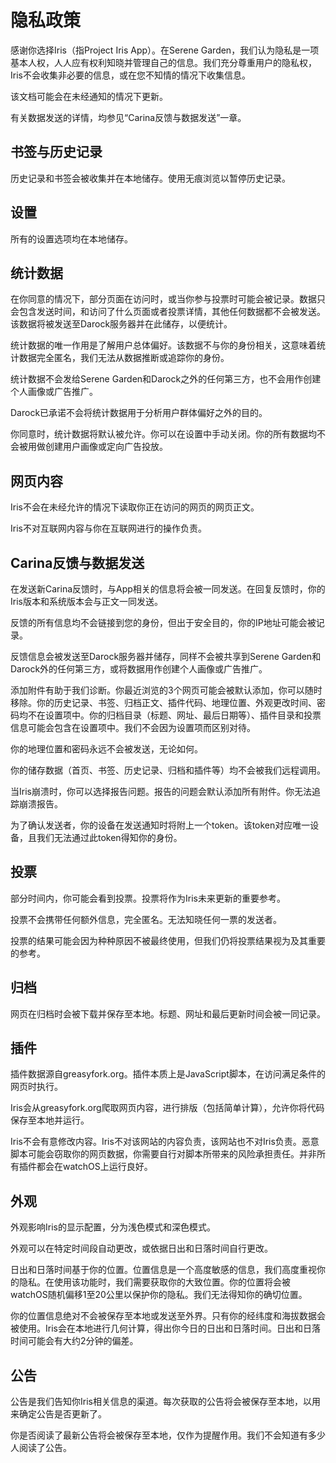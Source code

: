 # 隐私政策
感谢你选择Iris（指Project Iris App）。在Serene Garden，我们认为隐私是一项基本人权，人人应有权利知晓并管理自己的信息。我们充分尊重用户的隐私权，Iris不会收集非必要的信息，或在您不知情的情况下收集信息。

该文档可能会在未经通知的情况下更新。

有关数据发送的详情，均参见“Carina反馈与数据发送”一章。

## 书签与历史记录
历史记录和书签会被收集并在本地储存。使用无痕浏览以暂停历史记录。

## 设置
所有的设置选项均在本地储存。

## 统计数据
在你同意的情况下，部分页面在访问时，或当你参与投票时可能会被记录。数据只会包含发送时间，和访问了什么页面或者投票详情，其他任何数据都不会被发送。该数据将被发送至Darock服务器并在此储存，以便统计。

统计数据的唯一作用是了解用户总体偏好。该数据不与你的身份相关，这意味着统计数据完全匿名，我们无法从数据推断或追踪你的身份。

统计数据不会发给Serene Garden和Darock之外的任何第三方，也不会用作创建个人画像或广告推广。

Darock已承诺不会将统计数据用于分析用户群体偏好之外的目的。

你同意时，统计数据将默认被允许。你可以在设置中手动关闭。你的所有数据均不会被用做创建用户画像或定向广告投放。

## 网页内容
Iris不会在未经允许的情况下读取你正在访问的网页的网页正文。

Iris不对互联网内容与你在互联网进行的操作负责。

## Carina反馈与数据发送
在发送新Carina反馈时，与App相关的信息将会被一同发送。在回复反馈时，你的Iris版本和系统版本会与正文一同发送。

反馈的所有信息均不会链接到您的身份，但出于安全目的，你的IP地址可能会被记录。

反馈信息会被发送至Darock服务器并储存，同样不会被共享到Serene Garden和Darock外的任何第三方，或将数据用作创建个人画像或广告推广。

添加附件有助于我们诊断。你最近浏览的3个网页可能会被默认添加，你可以随时移除。你的历史记录、书签、归档正文、插件代码、地理位置、外观更改时间、密码均不在设置项中。你的归档目录（标题、网址、最后日期等）、插件目录和投票信息可能会包含在设置项中。我们不会因为设置项而区别对待。

你的地理位置和密码永远不会被发送，无论如何。

你的储存数据（首页、书签、历史记录、归档和插件等）均不会被我们远程调用。

当Iris崩溃时，你可以选择报告问题。报告的问题会默认添加所有附件。你无法追踪崩溃报告。

为了确认发送者，你的设备在发送通知时将附上一个token。该token对应唯一设备，且我们无法通过此token得知你的身份。

## 投票
部分时间内，你可能会看到投票。投票将作为Iris未来更新的重要参考。

投票不会携带任何额外信息，完全匿名。无法知晓任何一票的发送者。

投票的结果可能会因为种种原因不被最终使用，但我们仍将投票结果视为及其重要的参考。

## 归档
网页在归档时会被下载并保存至本地。标题、网址和最后更新时间会被一同记录。

## 插件
插件数据源自greasyfork.org。插件本质上是JavaScript脚本，在访问满足条件的网页时执行。

Iris会从greasyfork.org爬取网页内容，进行排版（包括简单计算），允许你将代码保存至本地并运行。

Iris不会有意修改内容。Iris不对该网站的内容负责，该网站也不对Iris负责。恶意脚本可能会窃取你的网页数据，你需要自行对脚本所带来的风险承担责任。并非所有插件都会在watchOS上运行良好。

## 外观
外观影响Iris的显示配置，分为浅色模式和深色模式。

外观可以在特定时间段自动更改，或依据日出和日落时间自行更改。

日出和日落时间基于你的位置。位置信息是一个高度敏感的信息，我们高度重视你的隐私。在使用该功能时，我们需要获取你的大致位置。你的位置将会被watchOS随机偏移1至20公里以保护你的隐私。我们无法得知你的确切位置。

你的位置信息绝对不会被保存至本地或发送至外界。只有你的经纬度和海拔数据会被使用。Iris会在本地进行几何计算，得出你今日的日出和日落时间。日出和日落时间可能会有大约2分钟的偏差。

## 公告
公告是我们告知你Iris相关信息的渠道。每次获取的公告将会被保存至本地，以用来确定公告是否更新了。

你是否阅读了最新公告将会被保存至本地，仅作为提醒作用。我们不会知道有多少人阅读了公告。
